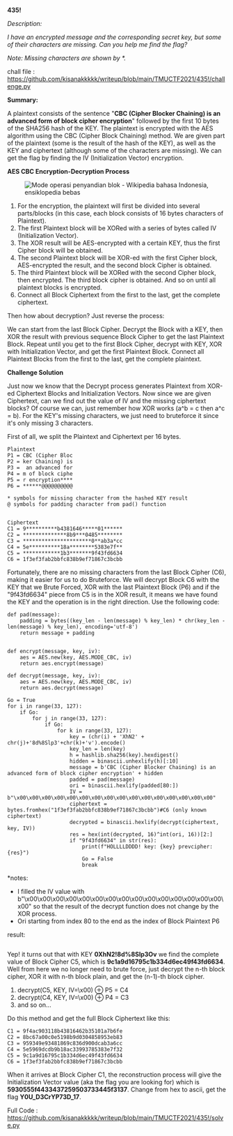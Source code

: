 **435!**

_Description:_

_I have an encrypted message and the corresponding secret key, but some of their characters are missing. Can you help me find the flag?_

_Note: Missing characters are shown by *._

chall file : https://github.com/kisanakkkkk/writeup/blob/main/TMUCTF2021/435!/challenge.py

<!-- wp:paragraph -->
<p><strong>Summary:</strong></p>
<!-- /wp:paragraph -->

<!-- wp:paragraph -->
<p>A plaintext consists of the sentence "<strong>CBC (Cipher Blocker Chaining) is an advanced form of block cipher encryption</strong>" followed by the first 10 bytes of the SHA256 hash of the KEY. The plaintext is encrypted with the AES algorithm using the CBC (Cipher Block Chaining) method. We are given part of the plaintext (some is the result of the hash of the KEY), as well as the KEY and ciphertext (although some of the characters are missing). We can get the flag by finding the IV (Initialization Vector) encryption.</p>
<!-- /wp:paragraph -->

<!-- wp:paragraph -->
<p><strong>AES CBC Encryption-Decryption Process</strong></p>
<!-- /wp:paragraph -->

<!-- wp:image -->
<figure class="wp-block-image"><img src="https://upload.wikimedia.org/wikipedia/commons/thumb/8/80/CBC_encryption.svg/600px-CBC_encryption.svg.png" alt="Mode operasi penyandian blok - Wikipedia bahasa Indonesia, ensiklopedia  bebas"/></figure>
<!-- /wp:image -->

<!-- wp:list {"ordered":true} -->
<ol><li>For the encryption, the plaintext will first be divided into several parts/blocks (in this case, each block consists of 16 bytes characters of Plaintext).</li><li>The first Plaintext block will be XORed with a series of bytes called IV (Initialization Vector).</li><li>The XOR result will be AES-encrypted with a certain KEY, thus the first Cipher block will be obtained.</li><li>The second Plaintext block will be XOR-ed with the first Cipher block, AES-encrypted the result, and the second block Cipher is obtained.</li><li>The third Plaintext block will be XORed with the second Cipher block, then encrypted. The third block cipher is obtained. And so on until all plaintext blocks is encrypted.</li><li>Connect all Block Ciphertext from the first to the last, get the complete ciphertext.</li></ol>
<!-- /wp:list -->

<!-- wp:paragraph -->
<p>Then how about decryption? Just reverse the process:</p>
<!-- /wp:paragraph -->

<!-- wp:paragraph -->
<p>We can start from the last Block Cipher. Decrypt the Block with a KEY, then XOR the result with previous sequence Block Cipher to get the last Plaintext Block. Repeat until you get to the first Block Cipher, decrypt with KEY, XOR with Initialization Vector, and get the first Plaintext Block. Connect all Plaintext Blocks from the first to the last, get the complete plaintext.</p>

<!-- /wp:paragraph -->

<!-- wp:paragraph -->
<p><strong>Challenge Solution</strong></p>
<!-- /wp:paragraph -->

<!-- wp:paragraph -->
<p>Just now we know that the Decrypt process generates Plaintext from XOR-ed Ciphertext Blocks and Initialization Vectors. Now since we are given Ciphertext, can we find out the value of IV and the missing ciphertext blocks? Of course we can, just remember how XOR works (a^b = c then a^c = b). For the KEY's missing characters, we just need to bruteforce it since it's only missing 3 characters.

</p>
<!-- /wp:paragraph -->

<!-- wp:paragraph -->
<p>First of all, we split the Plaintext and Ciphertext per 16 bytes.</p>
<!-- /wp:paragraph -->

<!-- wp:code -->
<pre class="wp-block-code"><code>Plaintext
P1 = CBC (Cipher Bloc
P2 = ker Chaining) is
P3 =  an advanced for
P4 = m of block ciphe
P5 = r encryption****
P6 = ******@@@@@@@@@@

* symbols for missing character from the hashed KEY result
@ symbols for padding character from pad() function


Ciphertext
C1 = 9**********b4381646*****01******
C2 = **************8b9***0485********
C3 = **********************0**ab3a*cc
C4 = 5e**********18a********5383e7f**
C5 = ************1b3*******9f43fd6634
C6 = 1f3ef3fab2bbfc838b9ef71867c3bcbb</code></pre>
<!-- /wp:code -->

<!-- wp:paragraph -->
<p>Fortunately, there are no missing characters from the last Block Cipher (C6), making it easier for us to do Bruteforce. We will decrypt Block C6 with the KEY that we Brute Forced, XOR with the last Plaintext Block (P6) and if the "9f43fd6634" piece from C5 is in the XOR result, it means we have found the KEY and the operation is in the right direction. Use the following code:</p>
<!-- /wp:paragraph -->

<!-- wp:code -->
<pre class="wp-block-code"><code>def pad(message):
    padding = bytes((key_len - len(message) % key_len) * chr(key_len - len(message) % key_len), encoding='utf-8')
    return message + padding


def encrypt(message, key, iv):
    aes = AES.new(key, AES.MODE_CBC, iv)
    return aes.encrypt(message)

def decrypt(message, key, iv):
    aes = AES.new(key, AES.MODE_CBC, iv)
    return aes.decrypt(message)

Go = True
for i in range(33, 127):
	if Go:
		for j in range(33, 127):
			if Go:
				for k in range(33, 127):
					key = (chr(i) + 'XhN2' + chr(j)+'8d%8Slp3'+chr(k)+'v').encode()
					key_len = len(key)
					h = hashlib.sha256(key).hexdigest()
					hidden = binascii.unhexlify(h)&#91;:10]
					message = b'CBC (Cipher Blocker Chaining) is an advanced form of block cipher encryption' + hidden
					padded = pad(message)
					ori = binascii.hexlify(padded&#91;80:])
					IV = b"\x00\x00\x00\x00\x00\x00\x00\x00\x00\x00\x00\x00\x00\x00\x00\x00"
					ciphertext = bytes.fromhex("1f3ef3fab2bbfc838b9ef71867c3bcbb")#C6 (only known ciphertext)
					decrypted = binascii.hexlify(decrypt(ciphertext, key, IV))
					res = hex(int(decrypted, 16)^int(ori, 16))&#91;2:]
					if "9f43fd6634" in str(res):
						print(f"HOLLLLDDDD! key: {key} prevcipher:{res}")
						Go = False
						break</code></pre>
<!-- /wp:code -->

<!-- wp:paragraph -->
<p>*notes:</p>
<!-- /wp:paragraph -->

<!-- wp:list -->
<ul><li>I filled the IV value with b"\x00\x00\x00\x00\x00\x00\x00\x00\x00\x00\x00\x00\x00\x00\x00\x00" so that the result of the decrypt function does not change by the XOR process.</li><li>Ori starting from index 80 to the end as the index of Block Plaintext P6</li></ul>
<!-- /wp:list -->

<!-- wp:paragraph -->
<p>result:</p>
<!-- /wp:paragraph -->

<!-- wp:image {"id":5487,"sizeSlug":"large","linkDestination":"none"} -->
<figure class="wp-block-image size-large"><img src="https://petircysec.com/wp-content/uploads/2021/09/image-26.png" alt="" class="wp-image-5487"/></figure>
<!-- /wp:image -->

<!-- wp:paragraph -->
<p>Yep! it turns out that with KEY <strong>0XhN2!8d%8Slp3Ov</strong> we find the complete value of Block Cipher C5, which is <strong>9c1a9d16795c1b334d6ec49f43fd6634</strong>. Well from here we no longer need to brute force, just decrypt the n-th block cipher, XOR it with n-th block plain, and get the (n-1)-th block cipher.</p>
<!-- /wp:paragraph -->

<!-- wp:list {"ordered":true} -->
<ol><li>decrypt(C5, KEY, IV=\x00) ⊕ P5 = C4</li><li>decrypt(C4, KEY, IV=\x00) ⊕ P4 = C3</li><li>and so on...</li></ol>
<!-- /wp:list -->

<!-- wp:paragraph -->
<p>Do this method and get the full Block Ciphertext like this:</p>
<!-- /wp:paragraph -->

<!-- wp:code -->
<pre class="wp-block-code"><code>C1 = 9f4ac903118b43816462b35101a7b6fe
C2 = 8bc67a00c0e5198b9d0304858953eb83
C3 = 959349e93481869c836d900dcab3a6cc
C4 = 5e5969dcdb9b18ac33993785383e7f32
C5 = 9c1a9d16795c1b334d6ec49f43fd6634
C6 = 1f3ef3fab2bbfc838b9ef71867c3bcbb</code></pre>
<!-- /wp:code -->

<!-- wp:paragraph -->
<p>When it arrives at Block Cipher C1, the reconstruction process will give the Initialization Vector value (aka the flag you are looking for) which is <strong>5930555f4433437259503733445f3137</strong>. Change from hex to ascii, get the flag <strong>Y0U_D3CrYP73D_17</strong>.</p>
<!-- /wp:paragraph -->

Full Code : https://github.com/kisanakkkkk/writeup/blob/main/TMUCTF2021/435!/solve.py
